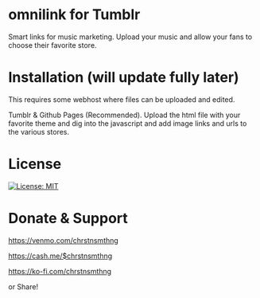 # omnilink for Tumblr
Smart links for music marketing. Upload your music and allow your fans to choose their favorite store.

# Installation (will update fully later)
This requires some webhost where files can be uploaded and edited.

Tumblr & Github Pages (Recommended). Upload the html file with your favorite theme and dig into the javascript and add image links and urls to the various stores.

# License
[![License: MIT](https://img.shields.io/badge/License-MIT-yellow.svg)](https://opensource.org/licenses/MIT)

# Donate & Support
https://venmo.com/chrstnsmthng

https://cash.me/$chrstnsmthng

https://ko-fi.com/chrstnsmthng

or Share!
